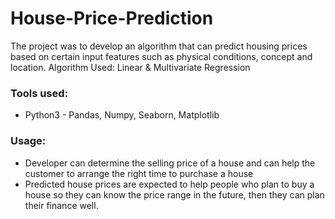 # House-Price-Prediction
The project was to develop an algorithm that can predict housing prices based on certain input features such as physical conditions, concept and
location. 
Algorithm Used: Linear & Multivariate Regression

### Tools used:
- Python3 - Pandas, Numpy, Seaborn, Matplotlib

### Usage: 
- Developer can determine the selling price of a house and can help the customer to arrange the right time to purchase a house
- Predicted house prices are expected to help people who plan to buy a house so they can know the price range in the future, then they can plan their finance well.
